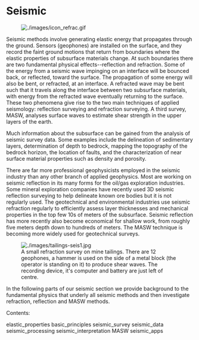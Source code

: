 # Seismic

<figure class="align-right">
<img src="./images/icon_refrac.gif" alt="./images/icon_refrac.gif" />
</figure>

Seismic methods involve generating elastic energy that propagates
through the ground. Sensors (geophones) are installed on the surface,
and they record the faint ground motions that return from boundaries
where the elastic properties of subsurface materials change. At such
boundaries there are two fundamental physical effects--reflection and
refraction. Some of the energy from a seismic wave impinging on an
interface will be bounced back, or reflected, toward the surface. The
propagation of some energy will also be bent, or refracted, at an
interface. A refracted wave may be bent such that it travels along the
interface between two subsurface materials, with energy from the
refracted wave eventually returning to the surface. These two phenomena
give rise to the two main techniques of applied seismology: reflection
surveying and refraction surveying. A third survey, MASW, analyses
surface waves to estimate shear strength in the upper layers of the
earth.

Much information about the subsurface can be gained from the analysis of
seismic survey data. Some examples include the delineation of
sedimentary layers, determination of depth to bedrock, mapping the
topography of the bedrock horizon, the location of faults, and the
characterization of near surface material properties such as density and
porosity.

There are far more professional geophysicists employed in the seismic
industry than any other branch of applied geophysics. Most are working
on seismic reflection in its many forms for the oil/gas exploration
industries. Some mineral exploration companies have recently used 3D
seismic reflection surveying to help delineate known ore bodies but it
is not regularly used. The geotechnical and environmental industries use
seismic refraction regularly to efficiently assess layer thicknesses and
mechanical properties in the top few 10s of meters of the subsurface.
Seismic reflection has more recently also become economical for shallow
work, from roughly five meters depth down to hundreds of meters. The
MASW technique is becoming more widely used for geotechnical surveys.

<figure class="align-center">
<img src="./images/tailings-seis1.jpg"
alt="./images/tailings-seis1.jpg" />
<figcaption>A small refraction survey on mine tailings. There are 12
geophones, a hammer is used on the side of a metal block (the operator
is standing on it) to produce shear waves. The recording device, it's
computer and battery are just left of centre.</figcaption>
</figure>

In the following parts of our seismic section we provide background to
the fundamental physics that underly all seismic methods and then
investigate refraction, reflection and MASW methods.

Contents:

elastic_properties basic_principles seismic_survey seismic_data
seismic_processing seismic_interpretation MASW seismic_apps
